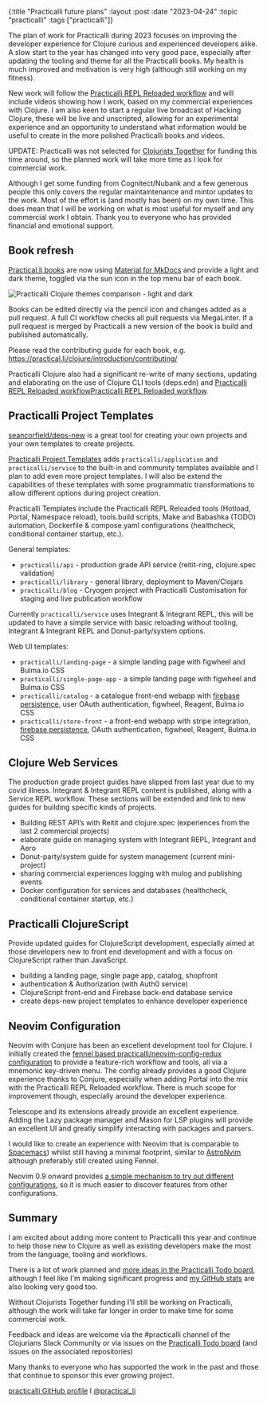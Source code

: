 {:title "Practicalli future plans"
:layout :post
:date "2023-04-24"
:topic "practicalli"
:tags  ["practicalli"]}


The plan of work for Practicalli during 2023 focuses on improving the developer experience for Clojure curious and experienced developers alike. A slow start to the year has changed into very good pace, especially after updating the tooling and theme for all the Practicalli books.  My health is much improved and motivation is very high (although still working on my fitness).

New work will follow the [Practicalli REPL Reloaded workflow](https://practical.li/clojure/clojure-cli/repl-reloaded/) and will include videos showing how I work, based on my commercial experiences with Clojure. I am also keen to start a regular live broadcast of Hacking Clojure, these will be live and unscripted, allowing for an experimental experience and an opportunity to understand what information would be useful to create in the more polished Practicalli books and videos.

UPDATE: Practicalli was not selected for [Clojurists Together](https://www.clojuriststogether.org/) for funding this time around, so the planned work will take more time as I look for commercial work. 

Although I get some funding from Cognitect/Nubank and a few generous people this only covers the regular maintaintenance and mintor updates to the work. Most of the effort is (and mostly has been) on my own time. This does mean that I will be working on what is most useful for myself and any commercial work I obtain.  Thank you to everyone who has provided financial and emotional support.

<!-- more -->

## Book refresh

[Practical.li books](https://practical.li/) are now using [Material for MkDocs](https://squidfunk.github.io/mkdocs-material/) and provide a light and dark theme, toggled via the sun icon in the top menu bar of each book.

![Practicalli Clojure themes comparison - light and dark](https://raw.githubusercontent.com/practicalli/graphic-design/live/clojure/practicalli-clojure-theme-comparison.png "Practicalli Clojure dark and light themes")

Books can be edited directly via the pencil icon and changes added as a pull request.  A full CI workflow checks all pull requests via MegaLinter. If a pull request is merged by Practicalli a new version of the book is build and published automatically.

Please read the contributing guide for each book, e.g. <https://practical.li/clojure/introduction/contributing/>

Practicalli Clojure also had a significant re-write of many sections, updating and elaborating on the use of Clojure CLI tools (deps.edn) and [Practicalli REPL Reloaded workflow](https://practical.li/clojure/clojure-cli/repl-reloaded/)[Practicalli REPL Reloaded workflow](https://practical.li/clojure/clojure-cli/repl-reloaded/).


## Practicalli Project Templates

[seancorfield/deps-new](https://github.com/seancorfield/deps-new) is a great tool for creating your own projects and your own templates to create projects.

[Practicalli Project Templates](https://github.com/practicalli/project-templates/) adds `practicalli/application` and `practicalli/service` to the built-in and community templates available and I plan to add even more project templates.  I will also be extend the capabilities of these templates with some programmatic transformations to allow different options during project creation.

Practicalli Templates include the Practicalli REPL Reloaded tools (Hotload, Portal, Namespace reload), tools.build scripts, Make and Babashka (TODO) automation, Dockerfile & compose.yaml configurations (healthcheck, conditional container startup, etc.).

General templates:

* `practicalli/api` - production grade API service (reitit-ring, clojure.spec validation)
* `practicalli/library` - general library, deployment to Maven/Clojars
* `practicalli/blog` - Cryogen project with Practicalli Customisation for staging and live publication workflow

Currently `practicalli/service` uses Integrant & Integrant REPL, this will be updated to have a simple service with basic reloading without tooling, Integrant & Integrant REPL and Donut-party/system options.


Web UI templates:

* `practicalli/landing-page` - a simple landing page with figwheel and Bulma.io CSS
* `practicalli/single-page-app` - a simple landing page with figwheel and Bulma.io CSS
* `practicalli/catalog` - a catalogue front-end webapp with [firebase persistence](https://firebase.google.com/), user OAuth authentication, figwheel, Reagent, Bulma.io CSS
* `practicalli/store-front` - a front-end webapp with stripe integration, [firebase persistence](https://firebase.google.com/), OAuth authentication, figwheel, Reagent, Bulma.io CSS


## Clojure Web Services

The production grade project guides have slipped from last year due to my covid illness.  Integrant & Integrant REPL content is published, along with a Service REPL workflow.  These sections will be extended and link to new guides for building specific kinds of projects.

* Building REST API’s with Reitit and clojure.spec (experiences from the last 2 commercial projects)
* elaborate guide on managing system with Integrant REPL, Integrant and Aero
* Donut-party/system guide for system management (current mini-project)
* sharing commercial experiences logging with mulog and publishing events
* Docker configuration for services and databases (healthcheck, conditional container startup, etc.)


## Practicalli ClojureScript

Provide updated guides for ClojureScript development, especially aimed at those developers new to front end development and with a focus on ClojureScript rather than JavaScript.

* building a landing page, single page app, catalog, shopfront
* authentication & Authorization (with Auth0 service)
* ClojureScript front-end and Firebase back-end database service
* create deps-new project templates to enhance developer experience


## Neovim Configuration

Neovim with Conjure has been an excellent development tool for Clojure.  I initially created the [fennel based practicalli/neovim-config-redux configuration](https://github.com/practicalli/neovim-config-redux) to provide a feature-rich workflow and tools, all via a mnemonic key-driven menu.  The config already provides a good Clojure experience thanks to Conjure, especially when adding Portal into the mix with the Practicalli REPL Reloaded workflow. There is much scope for improvement though, especially around the developer experience. 

Telescope and its extensions already provide an excellent experience.  Adding the Lazy package manager and Mason for LSP plugins will provide an excellent UI and greatly simplify interacting with packages and parsers. 

I would like to create an experience with Neovim that is comparable to [Spacemacs](https://practical.li/spacemacs/)) whilst still having a minimal footprint, similar to [AstroNvim](https://astronvim.com/) although preferably still created using Fennel.

Neovim 0.9 onward provides [a simple mechanism to try out different configurations](https://github.com/practicalli/neovim-config/issues/2), so it is much easier to discover features from other configurations.


## Summary

I am excited about adding more content to Practicalli this year and continue to help those new to Clojure as well as existing developers make the most from the language, tooling and workflows.

There is a lot of work planned and [more ideas in the Practicalli Todo board](https://github.com/orgs/practicalli/projects/2), although I feel like I'm making significant progress and [my GitHub stats](https://github.com/practicalli-john) are also looking very good too.

Without Clojurists Together funding I'll still be working on Practicalli, although the work will take far longer in order to make time for some commercial work.

Feedback and ideas are welcome via the #practicalli channel of the Clojurians Slack Community or via issues on the [Practicalli Todo board](https://github.com/orgs/practicalli/projects/2) (and issues on the associated repositories)

Many thanks to everyone who has supported the work in the past and those that continue to sponsor this ever growing project.

[practicalli GitHub profile](https://github.com/practicalli) I [@practical_li](https://twitter.com/practical_li)
